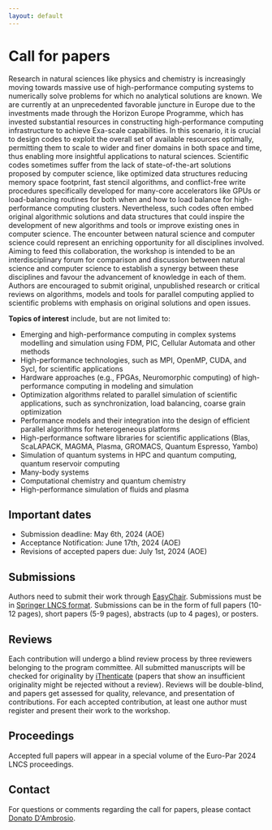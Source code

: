 ```yaml
---
layout: default
---
```

# Call for papers

Research in natural sciences like physics and chemistry is increasingly moving towards massive use of high-performance computing systems to numerically solve problems for which no analytical solutions are known. We are currently at an unprecedented favorable juncture in Europe due to the investments made through the Horizon Europe Programme, which has invested substantial resources in constructing high-performance computing infrastructure to achieve Exa-scale capabilities. In this scenario, it is crucial to design codes to exploit the overall set of available resources optimally, permitting them to scale to wider and finer domains in both space and time, thus enabling more insightful applications to natural sciences. Scientific codes sometimes suffer from the lack of state-of-the-art solutions proposed by computer science, like optimized data structures reducing memory space footprint, fast stencil algorithms, and conflict-free write procedures specifically developed for many-core accelerators like GPUs or load-balancing routines for both when and how to load balance for high-performance computing clusters. Nevertheless, such codes often embed original algorithmic solutions and data structures that could inspire the development of new algorithms and tools or improve existing ones in computer science. The encounter between natural science and computer science could represent an enriching opportunity for all disciplines involved. Aiming to feed this collaboration, the workshop is intended to be an interdisciplinary forum for comparison and discussion between natural science and computer science to establish a synergy between these disciplines and favour the advancement of knowledge in each of them. Authors are encouraged to submit original, unpublished research or critical reviews on algorithms, models and tools for parallel computing applied to scientific problems with emphasis on original solutions and open issues.

**Topics of interest** include, but are not limited to:

- Emerging and high-performance computing in complex systems modelling and simulation using FDM, PIC, Cellular Automata and other methods
- High-performance technologies, such as MPI, OpenMP, CUDA, and Sycl, for scientific applications 
- Hardware approaches (e.g., FPGAs, Neuromorphic computing) of high-performance computing in modeling and simulation
- Optimization algorithms related to parallel simulation of scientific applications, such as synchronization, load balancing, coarse grain optimization
- Performance models and their integration into the design of efficient parallel algorithms for heterogeneous platforms
- High-performance software libraries for scientific applications (Blas, ScaLAPACK, MAGMA, Plasma, GROMACS, Quantum Espresso, Yambo)
- Simulation of quantum systems in HPC and quantum computing, quantum reservoir computing
- Many-body systems
- Computational chemistry and quantum chemistry
- High-performance simulation of fluids and plasma

## Important dates

* Submission deadline: May 6th, 2024 (AOE)
* Acceptance Notification: June 17th, 2024 (AOE)
* Revisions of accepted papers due: July 1st, 2024 (AOE)

## Submissions
Authors need to submit their work through [EasyChair](https://easychair.org/conferences/?conf=europar24-ws-phd-poster-whpc). Submissions must be in [Springer LNCS format](https://www.springer.com/gp/computer-science/lncs/conference-proceedings-guidelines). Submissions can be in the form of full papers (10-12 pages), short papers (5-9 pages), abstracts (up to 4 pages), or posters. 

## Reviews 
Each contribution will undergo a blind review process by three reviewers belonging to the program committee. 
All submitted manuscripts will be checked for originality by [iThenticate](https://www.ithenticate.com/) (papers that show an insufficient originality might be rejected without a review). Reviews will be double-blind, and papers get assessed for quality, relevance, and presentation of contributions.
For each accepted contribution, at least one author must register and present their work to the workshop.

## Proceedings
Accepted full papers will appear in a special volume of the Euro-Par 2024 LNCS proceedings.


## Contact

For questions or comments regarding the call for papers, please contact [Donato D'Ambrosio](mailto:donato.dambrosio@unical.it).

<script type="text/javascript">
var d = "abcdefghijklmnopqrstuvwxyzABCDEFGHIJKLMNOPQRSTUVWXYZ0123456789@_-+.";
var s = "FU4SEFKOYg9osdgvuCAuLFX"
var r = ""
for (var i = 0; i < s.length; i++) r += d.charAt((((d.indexOf(s.charAt(i)) - (3 * i + 31)) + 3 * d.length) % d.length));
document.getElementById("cntc").textContent = r;
</script>
